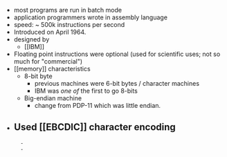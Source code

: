 - most programs are run in batch mode
- application programmers wrote in assembly language
- speed: ~ 500k instructions per second
- Introduced on April 1964.
- designed by
	- [[IBM]]
- Floating point instructions were optional (used for scientific uses; not so much for "commercial")
- [[memory]] characteristics
	- 8-bit byte
		- previous machines were 6-bit bytes / character machines
		- IBM was _one of_ the first to go 8-bits
	- Big-endian machine
		- change from PDP-11 which was little endian.
- Used [[EBCDIC]] character encoding
	-
		-
		-